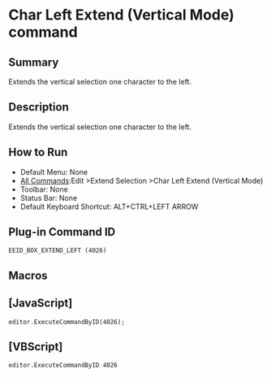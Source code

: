 # Char Left Extend (Vertical Mode) command

## Summary

Extends the vertical selection one character to the left.

## Description

Extends the vertical selection one character to the left.

## How to Run

- Default Menu: None
- [All Commands](../tools/all_commands):Edit \>Extend Selection
\>Char Left Extend (Vertical Mode)
- Toolbar: None
- Status Bar: None
- Default Keyboard Shortcut: ALT+CTRL+LEFT ARROW

## Plug-in Command ID

```
EEID_BOX_EXTEND_LEFT (4026)```

## Macros

## \[JavaScript\]

```
editor.ExecuteCommandByID(4026);
```

## \[VBScript\]

```
editor.ExecuteCommandByID 4026
```
